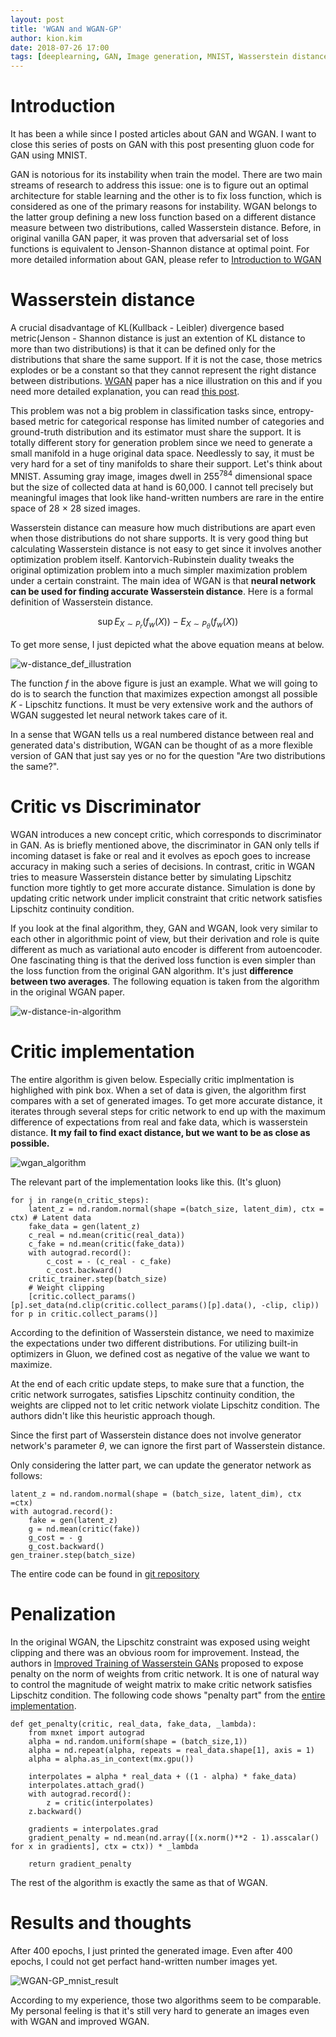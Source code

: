 ```yaml
---
layout: post
title: 'WGAN and WGAN-GP'
author: kion.kim
date: 2018-07-26 17:00
tags: [deeplearning, GAN, Image generation, MNIST, Wasserstein distance]
---
```


# Introduction

It has been a while since I posted articles about GAN and WGAN. I want to close this series of posts on GAN with this post presenting gluon code for GAN using MNIST. 

GAN is notorious for its instability when train the model. There are two main streams of research to address this issue: one is to figure out an optimal architecture for stable learning and the other is to fix loss function, which is considered as one of the primary reasons for instability. WGAN belongs to the latter group defining a new loss function based on a different distance measure between two distributions, called Wasserstein distance. Before, in original vanilla GAN paper, it was proven that adversarial set of loss functions is equivalent to Jenson-Shannon distance at optimal point. For more detailed information about GAN, please refer to [Introduction to WGAN](/_posts/2018-06-01-WGAN_1.md)

# Wasserstein distance

A crucial disadvantage of KL(Kullback - Leibler) divergence based metric(Jenson - Shannon distance is just an extention of KL distance to more than two distributions) is that it can be defined only for the distributions that share the same support. If it is not the case, those metrics explodes or be a constant so that they cannot represent the right distance between distributions. [WGAN](https://arxiv.org/abs/1701.07875) paper has a nice illustration on this and if you need more detailed explanation, you can read [this post](/_posts/2018-06-01-WGAN_1.md).

This problem was not a big problem in classification tasks since, entropy-based metric for categorical response has limited number of categories and ground-truth distribution and its estimator must share the support. It is totally different story for generation problem since we need to generate a small manifold in a huge original data space. Needlessly to say, it must be very hard for a set of tiny manifolds to share their support. Let's think about MNIST. Assuming gray image, images dwell in $255^{784}$ dimensional space but the size of collected data at hand is 60,000. I cannot tell precisely but meaningful images that look like hand-written numbers are rare in the entire space of 28 $\times$ 28 sized images.

Wasserstein distance can measure how much distributions are apart even when those distributions do not share supports. It is very good thing but calculating Wasserstein distance is not easy to get since it involves another optimization problem itself. Kantorvich-Rubinstein duality tweaks the original optimization problem into a much simpler maximization problem under a certain constraint. The main idea of WGAN is that **neural network can be used for finding accurate Wasserstein distance**. Here is a formal definition of Wasserstein distance.


$$\sup E_{X\sim P_r}(f_w(X)) - E_{X \sim P_\theta}(f_w(X))$$

To get more sense, I just depicted what the above equation means at below.

![w-distance_def_illustration](/assets/w-distance_def_illustration.png)

The function $f$ in the above figure is just an example. What we will going to do is to search the function that maximizes expection amongst all possible $K$ - Lipschitz functions. It must be very extensive work and the authors of WGAN suggested let neural network takes care of it.

In a sense that WGAN tells us a real numbered distance between real and generated data's distribution, WGAN can be thought of as a more flexible version of GAN that just say yes or no for the question "Are two distributions the same?".


# Critic vs Discriminator

WGAN introduces a new concept critic, which corresponds to discriminator in GAN. As is briefly mentioned above, the discriminator in GAN only tells if incoming dataset is fake or real and it evolves as epoch goes to increase accuracy in making such a series of decisions. In contrast, critic in WGAN tries to measure Wasserstein distance better by simulating Lipschitz function more tightly to get more accurate distance. Simulation is done by updating critic network under implicit constraint that critic network satisfies Lipschitz continuity condition.


If you look at the final algorithm, they, GAN and WGAN, look very similar to each other in algorithmic point of view, but their derivation and role is quite different as much as variational auto encoder is different from autoencoder. One fascinating thing is that the derived loss function is even simpler than the loss function from the original GAN algorithm. It's just **difference between two averages**. The following equation is taken from the algorithm in the original WGAN paper.

![w-distance-in-algorithm](/assets/w-distance-in-algorithm_nwfiiucob.png)


# Critic implementation

The entire algorithm is given below. Especially critic implmentation is highlighed with pink box. When a set of data is given, the algorithm first compares with a set of generated images.  To get more accurate distance, it iterates through several steps for critic network to end up with the maximum difference of expectations from real and fake data, which is wasserstein distance. **It my fail to find exact distance, but we want to be as close as possible.**

![wgan_algorithm](/assets/wgan_algorithm_x5jnq89sh.png)

The relevant part of the implementation looks like this. (It's gluon) 

~~~
for j in range(n_critic_steps):
    latent_z = nd.random.normal(shape =(batch_size, latent_dim), ctx = ctx) # Latent data
    fake_data = gen(latent_z)
    c_real = nd.mean(critic(real_data))
    c_fake = nd.mean(critic(fake_data))
    with autograd.record():
        c_cost = - (c_real - c_fake)
        c_cost.backward()
    critic_trainer.step(batch_size)
    # Weight clipping
    [critic.collect_params()[p].set_data(nd.clip(critic.collect_params()[p].data(), -clip, clip)) for p in critic.collect_params()]              
~~~

According to the definition of Wasserstein distance, we need to maximize the expectations under two different distributions. For utilizing built-in optimizers in Gluon, we defined cost as negative of the value we want to maximize.

At the end of each critic update steps, to make sure that a function, the critic network surrogates, satisfies Lipschitz continuity condition, the weights are clipped not to let critic network violate Lipschitz condition. The authors didn't like this heuristic approach though.

Since the first part of Wasserstein distance does not involve generator network's parameter $\theta$, we can ignore the first part of Wasserstein distance.

Only considering the latter part, we can update the generator network as follows:

~~~
latent_z = nd.random.normal(shape = (batch_size, latent_dim), ctx =ctx)
with autograd.record():
    fake = gen(latent_z)
    g = nd.mean(critic(fake))
    g_cost = - g
    g_cost.backward()
gen_trainer.step(batch_size) 
~~~

The entire code can be found in [git repository](http://210.121.159.217:9090/kionkim/stat-analysis/blob/master/GAN/notebooks/WGAN_mnist.ipynb)

# Penalization

In the original WGAN, the Lipschitz constraint was exposed using weight clipping and there was an obvious room for improvement. Instead, the authors in [Improved Training of Wasserstein GANs](https://arxiv.org/pdf/1704.00028.pdf) proposed to expose penalty on the norm of weights from critic network. It is one of natural way to control the magnitude of weight matrix to make critic network satisfies Lipschitz condition. The following code shows "penalty part" from the [entire implementation](http://210.121.159.217:9090/kionkim/stat-analysis/blob/master/GAN/notebooks/WGAN_GP_mnist.ipynb).

~~~
def get_penalty(critic, real_data, fake_data, _lambda):
    from mxnet import autograd
    alpha = nd.random.uniform(shape = (batch_size,1))
    alpha = nd.repeat(alpha, repeats = real_data.shape[1], axis = 1)
    alpha = alpha.as_in_context(mx.gpu())

    interpolates = alpha * real_data + ((1 - alpha) * fake_data)
    interpolates.attach_grad()
    with autograd.record():
        z = critic(interpolates)
    z.backward()

    gradients = interpolates.grad
    gradient_penalty = nd.mean(nd.array([(x.norm()**2 - 1).asscalar() for x in gradients], ctx = ctx)) * _lambda
    
    return gradient_penalty

~~~

The rest of the algorithm is exactly the same as that of WGAN.

# Results and thoughts

After 400 epochs, I just printed the generated image. Even after 400 epochs, I could not get perfact hand-written number images yet. 

![WGAN-GP_mnist_result](/assets/WGAN-GP_mnist_result.png)

According to my experience, those two algorithms seem to be comparable. My personal feeling is that it's still very hard to generate an images even with WGAN and improved WGAN.